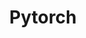 ---
layout: toctree
title: Pytorch
permalink: /blogs/coding/python/frameworks/ml-dl-ds/pytorch/
parent: /blogs/coding/python/frameworks/ml-dl-ds/

previewchild: true
enumerategrandchild: true
previewgrandchild: true
---